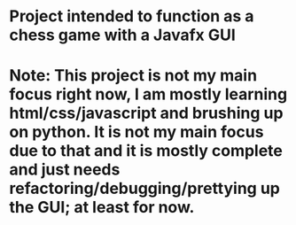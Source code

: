# Project intended to function as a chess game with a Javafx GUI
# Note: This project is not my main focus right now, I am mostly learning html/css/javascript and brushing up on python. It is not my main focus due to that and it is mostly complete and just needs refactoring/debugging/prettying up the GUI; at least for now.
